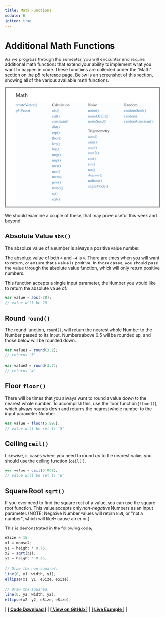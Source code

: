 ```yaml
---
title: Math Functions
module: 6
jotted: true
---
```


# Additional Math Functions

As we progress through the semester, you will encounter and require additional math functions that extend your ability to implement what you want to happen in code. These functions are collected under the "Math" section on the p5 reference page. Below is an screenshot of this section, showing all of the various available math functions.

![Math functions available in p5](../imgs/math-functions.png "A list of available math functions in p5, as found on the p5 reference page")

We should examine a couple of these, that may prove useful this week and beyond.

## Absolute Value `abs()`

The absolute value of a number is always a positive value number.

The absolute value of both `4` and `-4` is `4`.  There are times when you will want to return, or ensure that a value is positive. In those cases, you should pass the value through the absolute value function, which will only return positive numbers.

This function accepts a single input parameter, the Number you would like to return the absolute value of.

```js
var value = abs(-20);
// value will be 20
```

## Round `round()`

The round function, `round()`, will return the nearest whole Number to the Number passed to its input. Numbers above 0.5 will be rounded up, and those below will be rounded down.

```js
var value1 = round(3.2);
// returns '3'

var value2 = round(3.7);
// returns '4'
```

## Floor `floor()`

There will be times that you always want to round a value _down_ to the nearest whole number. To accomplish this, use the floor function (`floor()`), which always rounds down and returns the nearest whole number to the input parameter Number.

```js
var value = floor(5.997);
// value will be set to '5'
```

## Ceiling `ceil()`

Likewise, in cases where you need to round _up_ to the nearest value, you should use the ceiling function (`ceil()`).

```js
var value = ceil(5.002);
// value will be set to '6'
```

## Square Root `sqrt()`

If you ever need to find the square root of a value, you can use the square root function. This value accepts only _non-negative_ Numbers as an input parameter. (NOTE: Negative Number values will return `NaN`, or "not a number", which will likely cause an error.)

This is demonstrated in the following code;

```js
eSize = 15;
x1 = mouseX;
y1 = height * 0.75;
x2 = sqrt(x1);
y2 = height * 0.25;

// Draw the non-squared.
line(0, y1, width, y1);
ellipse(x1, y1, eSize, eSize);

// Draw the squared.
line(0, y2, width, y2);
ellipse(x2, y2, eSize, eSize);
```


<div id="jotted-demo-1" class="jotted-theme-stacked"></div>

<script>
    new Jotted(document.querySelector("#jotted-demo-1"), {
    files: [
        {
            type: "js",
            hide: false,
            url:"https://raw.githubusercontent.com/Montana-Media-Arts/120_CreativeCoding/master/lecture_code/06/05_sqrt_01/sketch.js"
        },
        {
            type: "html",
            hide: true,
            url:"../../../p5_resources/index.html"
        }
    ],
    showBlank: false,
    showResult: true,
    plugins: [
        { name: 'ace', options: { "maxLines": 50 } },
        // { name: 'console', options: { autoClear: true } },
    ]
});
</script>

| [**[ Code Download ]**](https://github.com/Montana-Media-Arts/120_CreativeCoding/raw/master/lecture_code/06/05_sqrt_01/05_sqrt_01.zip) | [**[ View on GitHub ]**](https://github.com/Montana-Media-Arts/120_CreativeCoding/raw/master/lecture_code/06/05_sqrt_01/) | [**[ Live Example ]**](https://montana-media-arts.github.io/120_CreativeCoding/lecture_code/06/05_sqrt_01/) |
